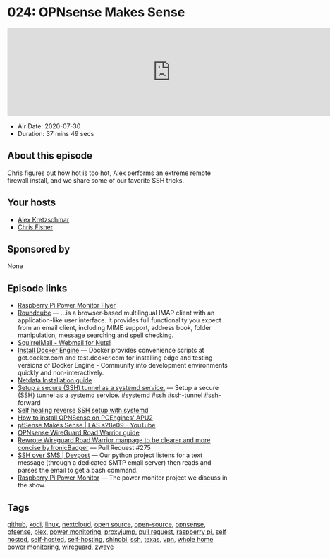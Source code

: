 # 024: OPNsense Makes Sense

<iframe src="https://player.fireside.fm/v2/dUlrHQih+qwoZWDoP?theme=dark" width="740" height="200" frameborder="0" scrolling="no"></iframe>

* Air Date: 2020-07-30
* Duration: 37 mins 49 secs

## About this episode

Chris figures out how hot is too hot, Alex performs an extreme remote firewall install, and we share some of our favorite SSH tricks.

## Your hosts
* [Alex Kretzschmar](https://selfhosted.show/hosts/alexktz)
* [Chris Fisher](https://selfhosted.show/hosts/chrislas)

## Sponsored by

None



## Episode links

  * [Raspberry Pi Power Monitor Flyer](https://github.com/David00/rpi-power-monitor/blob/master/docs/Flyer.pdf "Raspberry Pi Power Monitor Flyer")
  * [Roundcube](https://roundcube.net/ "Roundcube") — ...is a browser-based multilingual IMAP client with an application-like user interface. It provides full functionality you expect from an email client, including MIME support, address book, folder manipulation, message searching and spell checking.
  * [SquirrelMail - Webmail for Nuts!](https://squirrelmail.org/ "SquirrelMail - Webmail for Nuts!")
  * [Install Docker Engine](https://docs.docker.com/engine/install/ubuntu/#install-using-the-convenience-script "Install Docker Engine") — Docker provides convenience scripts at get.docker.com and test.docker.com for installing edge and testing versions of Docker Engine - Community into development environments quickly and non-interactively. 
  * [Netdata Installation guide](https://learn.netdata.cloud/docs/agent/packaging/installer "Netdata Installation guide")
  * [Setup a secure (SSH) tunnel as a systemd service.](https://gist.github.com/drmalex07/c0f9304deea566842490 "Setup a secure \(SSH\) tunnel as a systemd service.") — Setup a secure (SSH) tunnel as a systemd service. #systemd #ssh #ssh-tunnel #ssh-forward
  * [Self healing reverse SSH setup with systemd](https://blog.stigok.com/2018/04/22/self-healing-reverse-ssh-systemd-service.html "Self healing reverse SSH setup with systemd")
  * [How to install OPNSense on PCEngines' APU2](https://zedt.eu/tech/linux/installing-opnsense-on-pcengines-apu2/ "How to install OPNSense on PCEngines' APU2")
  * [pfSense Makes Sense | LAS s28e09 - YouTube](https://www.youtube.com/watch?v=40cEz78rSPs "pfSense Makes Sense | LAS s28e09 - YouTube")
  * [OPNsense WireGuard Road Warrior guide](https://docs.opnsense.org/manual/how-tos/wireguard-client.html "OPNsense WireGuard Road Warrior guide")
  * [Rewrote Wireguard Road Warrior manpage to be clearer and more concise by IronicBadger](https://github.com/opnsense/docs/pull/275 "Rewrote Wireguard Road Warrior manpage to be clearer and more concise by IronicBadger") — Pull Request #275
  * [SSH over SMS | Devpost](https://devpost.com/software/ssh-over-sms "SSH over SMS | Devpost") — Our python project listens for a text message (through a dedicated SMTP email server) then reads and parses the email to get a bash command.
  * [Raspberry Pi Power Monitor](https://github.com/David00/rpi-power-monitor "Raspberry Pi Power Monitor") — The power monitor project we discuss in the show.



## Tags

[github](https://selfhosted.show/tags/github), [kodi](https://selfhosted.show/tags/kodi), [linux](https://selfhosted.show/tags/linux), [nextcloud](https://selfhosted.show/tags/nextcloud), [open source](https://selfhosted.show/tags/open%20source), [open-source](https://selfhosted.show/tags/open-source), [opnsense](https://selfhosted.show/tags/opnsense), [pfsense](https://selfhosted.show/tags/pfsense), [plex](https://selfhosted.show/tags/plex), [power monitoring](https://selfhosted.show/tags/power%20monitoring), [proxyjump](https://selfhosted.show/tags/proxyjump), [pull request](https://selfhosted.show/tags/pull%20request), [raspberry pi](https://selfhosted.show/tags/raspberry%20pi), [self hosted](https://selfhosted.show/tags/self%20hosted), [self-hosted](https://selfhosted.show/tags/self-hosted), [self-hosting](https://selfhosted.show/tags/self-hosting), [shinobi](https://selfhosted.show/tags/shinobi), [ssh](https://selfhosted.show/tags/ssh), [texas](https://selfhosted.show/tags/texas), [vpn](https://selfhosted.show/tags/vpn), [whole home power monitoring](https://selfhosted.show/tags/whole%20home%20power%20monitoring), [wireguard](https://selfhosted.show/tags/wireguard), [zwave](https://selfhosted.show/tags/zwave)